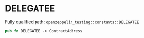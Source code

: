 # DELEGATEE

Fully qualified path: `openzeppelin_testing::constants::DELEGATEE`

```rust
pub fn DELEGATEE -> ContractAddress
```

